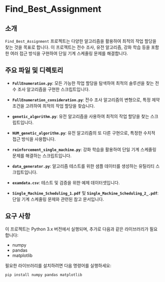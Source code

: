 # Find_Best_Assignment

## 소개

`Find_Best_Assignment` 프로젝트는 다양한 알고리즘을 활용하여 최적의 작업 할당을 찾는 것을 목표로 합니다. 이 프로젝트는 전수 조사, 유전 알고리즘, 강화 학습 등을 포함한 여러 접근 방식을 구현하여 단일 기계 스케줄링 문제를 해결합니다.

## 주요 파일 및 디렉토리

- **`FullEnumeration.py`**: 모든 가능한 작업 할당을 탐색하여 최적의 솔루션을 찾는 전수 조사 알고리즘을 구현한 스크립트입니다.

- **`FullEnumeration_consideration.py`**: 전수 조사 알고리즘의 변형으로, 특정 제약 조건을 고려하여 최적의 작업 할당을 찾습니다.

- **`genetic_algorithm.py`**: 유전 알고리즘을 사용하여 최적의 작업 할당을 찾는 스크립트입니다.

- **`NUM_genetic_algorithm.py`**: 유전 알고리즘의 또 다른 구현으로, 특정한 수치적 접근 방식을 사용합니다.

- **`reinforcement_single_machine.py`**: 강화 학습을 활용하여 단일 기계 스케줄링 문제를 해결하는 스크립트입니다.

- **`data_generator.py`**: 알고리즘 테스트를 위한 샘플 데이터를 생성하는 유틸리티 스크립트입니다.

- **`examdata.csv`**: 테스트 및 검증을 위한 예제 데이터셋입니다.

- **`Single_Machine_Scheduling_1.pdf`** 및 **`Single_Machine_Scheduling_2_.pdf`**: 단일 기계 스케줄링 문제와 관련된 참고 문서입니다.

## 요구 사항

이 프로젝트는 Python 3.x 버전에서 실행되며, 추가로 다음과 같은 라이브러리가 필요합니다:

- numpy
- pandas
- matplotlib

필요한 라이브러리를 설치하려면 다음 명령어를 실행하세요:

```bash
pip install numpy pandas matplotlib
